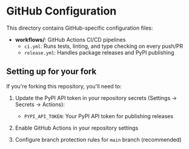 # GitHub Configuration

This directory contains GitHub-specific configuration files:

- **workflows/**: GitHub Actions CI/CD pipelines
  - `ci.yml`: Runs tests, linting, and type checking on every push/PR
  - `release.yml`: Handles package releases and PyPI publishing

## Setting up for your fork

If you're forking this repository, you'll need to:

1. Update the PyPI API token in your repository secrets (Settings → Secrets → Actions):
   - `PYPI_API_TOKEN`: Your PyPI API token for publishing releases

2. Enable GitHub Actions in your repository settings

3. Configure branch protection rules for `main` branch (recommended)